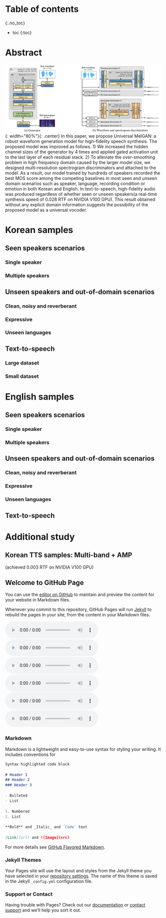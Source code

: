 <head>
  <meta charset="UTF-8">
  <script>
    function play(path, div) {{
      cells = document.getElementsByClassName('round-button')
        for(let i=0; i<cells.length; i++) {
            console.log(cells.item(i));
            cells.item(i).style.color = "black";
        }
      div.style.color = "red";
      var player = document.getElementById('player');
      player.src = path;
      player.play();
    }}
  </script>
<link rel="stylesheet" href="https://use.fontawesome.com/releases/v5.8.2/css/all.css" integrity="sha384-oS3vJWv+0UjzBfQzYUhtDYW+Pj2yciDJxpsK1OYPAYjqT085Qq/1cq5FLXAZQ7Ay" crossorigin="anonymous">
<style>
.audio-cell {
  /* Center audio widgets in the table cell. */
  text-align: center;
  padding-bottom: 1px;
  padding-top: 1px;
}
.audio-cell-padded { 
  text-align: center;
  padding-bottom: 10px;
  padding-top: 10px;
}
.audio-header {
  text-align: left;
  /* Don't wrap header text. */
  white-space: nowrap;
  /* Some breaking space between headers for readability. */   
  padding-right: 5px; 
  padding-left: 5px; 
}
.reference-cell {
  /* For uniformity and to wrap long reference text, limit the reference cell's width. */
  width: 25%;
  padding-top: 20px;
  padding-bottom: 20px;
}
.sample audio {
  vertical-align: middle;
  padding-left: 3px;
  padding-right: 3px;
}

.round-button {
  box-sizing: border-box;
  display:block;
  width:30px;
  height:30px;
  padding-top: 8px;
  padding-left: 3px;
  line-height: 6px;
  border: 1.2px solid #000;
  border-radius: 50%;
  color: #000;
  text-align:center;
  background-color: rgba(0,0,0,0.00);
  font-size:6px;
  box-shadow: 0px 0px 2px rgba(0,0,0,1);
  transition: all 0.2s ease;
}
.round-button:hover {
  background-color: rgba(0,0,0,0.0);
  box-shadow: 0px 0px 4px rgba(0,0,0,1);
}
.round-button:active {
  background-color: rgba(0,0,0,0.01);
  box-shadow: 0px 0px 1px rgba(0,0,0,1);
}
</style>
</head>


# Table of contents
{:.no_toc}
* toc
{:toc}

# Abstract
![Image](figure1.png){: width="80%"}{: .center}
In this paper, we propose Universal MelGAN: a robust waveform generation model for high-fidelity speech synthesis. The proposed model was improved as follows. 1) We increased the hidden channel sizes of the generator by 4 times and applied gated activation unit to the last layer of each residual stack. 2) To alleviate the over-smoothing problem in high frequency domain caused by the larger model size, we designed multi-resolution spectrogram discriminators and attached to the model. As a result, our model trained by hundreds of speakers recorded the best MOS score among the competing baselines in most seen and unseen domain scenarios such as speaker, language, recording condition or emotion in both Korean and English. In text-to-speech, high-fidelity audio was produced regardless of whether seen or unseen speakers(a real-time synthesis speed of 0.028 RTF on NVIDIA V100 GPU). This result obtained without any explicit domain information suggests the possibility of the proposed model as a universal vocoder.

# Korean samples

## Seen speakers scenarios

### Single speaker

### Multiple speakers

## Unseen speakers and out-of-domain scenarios

### Clean, noisy and reverberant

### Expressive

### Unseen languages

## Text-to-speech

### Large dataset

### Small dataset


# English samples

## Seen speakers scenarios

### Single speaker

### Multiple speakers

## Unseen speakers and out-of-domain scenarios

### Clean, noisy and reverberant

### Expressive

### Unseen languages

## Text-to-speech

# Additional study

## Korean TTS samples: Multi-band + AMP
(achieved 0.003 RTF on NVIDIA V100 GPU)

## Welcome to GitHub Page

You can use the [editor on GitHub](https://github.com/kallavinka8045/icassp2021/edit/gh-pages/index.md) to maintain and preview the content for your website in Markdown files.

Whenever you commit to this repository, GitHub Pages will run [Jekyll](https://jekyllrb.com/) to rebuild the pages in your site, from the content in your Markdown files.

<tr>
  <td><audio controls ><source src="wav_for_mos/eng/wavernn/eng_seen_single/LJ021-0045.wav" type="audio/wav"></audio></td>
  <td><audio controls ><source src="wav_for_mos/eng/wavernn/eng_seen_single/LJ021-0045.wav" type="audio/wav"></audio></td>
  <td><audio controls ><source src="wav_for_mos/eng/wavernn/eng_seen_single/LJ021-0045.wav" type="audio/wav"></audio></td>
  <td><audio controls ><source src="wav_for_mos/eng/wavernn/eng_seen_single/LJ021-0045.wav" type="audio/wav"></audio></td>
  <td><audio controls ><source src="wav_for_mos/eng/wavernn/eng_seen_single/LJ021-0045.wav" type="audio/wav"></audio></td>
  <td><audio controls ><source src="wav_for_mos/eng/wavernn/eng_seen_single/LJ021-0045.wav" type="audio/wav"></audio></td>
</tr>

### Markdown

Markdown is a lightweight and easy-to-use syntax for styling your writing. It includes conventions for

```markdown
Syntax highlighted code block

# Header 1
## Header 2
### Header 3

- Bulleted
- List

1. Numbered
2. List

**Bold** and _Italic_ and `Code` text

[Link](url) and ![Image](src)
```

For more details see [GitHub Flavored Markdown](https://guides.github.com/features/mastering-markdown/).

### Jekyll Themes

Your Pages site will use the layout and styles from the Jekyll theme you have selected in your [repository settings](https://github.com/kallavinka8045/icassp2021/settings). The name of this theme is saved in the Jekyll `_config.yml` configuration file.

### Support or Contact

Having trouble with Pages? Check out our [documentation](https://docs.github.com/categories/github-pages-basics/) or [contact support](https://github.com/contact) and we’ll help you sort it out.
